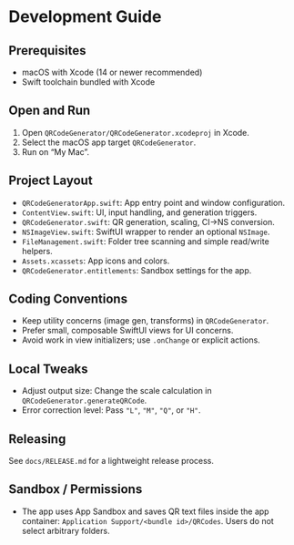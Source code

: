 # Development Guide

## Prerequisites

- macOS with Xcode (14 or newer recommended)
- Swift toolchain bundled with Xcode

## Open and Run

1. Open `QRCodeGenerator/QRCodeGenerator.xcodeproj` in Xcode.
2. Select the macOS app target `QRCodeGenerator`.
3. Run on “My Mac”.

## Project Layout

- `QRCodeGeneratorApp.swift`: App entry point and window configuration.
- `ContentView.swift`: UI, input handling, and generation triggers.
- `QRCodeGenerator.swift`: QR generation, scaling, CI→NS conversion.
- `NSImageView.swift`: SwiftUI wrapper to render an optional `NSImage`.
- `FileManagement.swift`: Folder tree scanning and simple read/write helpers.
- `Assets.xcassets`: App icons and colors.
- `QRCodeGenerator.entitlements`: Sandbox settings for the app.

## Coding Conventions

- Keep utility concerns (image gen, transforms) in `QRCodeGenerator`.
- Prefer small, composable SwiftUI views for UI concerns.
- Avoid work in view initializers; use `.onChange` or explicit actions.

## Local Tweaks

- Adjust output size: Change the scale calculation in `QRCodeGenerator.generateQRCode`.
- Error correction level: Pass `"L"`, `"M"`, `"Q"`, or `"H"`.

## Releasing

See `docs/RELEASE.md` for a lightweight release process.

## Sandbox / Permissions

- The app uses App Sandbox and saves QR text files inside the app container: `Application Support/<bundle id>/QRCodes`. Users do not select arbitrary folders.
